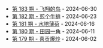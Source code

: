 * [第 183 期 - 飞翔的鸟](https://weekly.tw93.fun/posts/183-飞翔的鸟) - 2024-06-30
* [第 182 期 - 煎个牛排](https://weekly.tw93.fun/posts/182-煎个牛排) - 2024-06-23
* [第 181 期 - 水培薄荷](https://weekly.tw93.fun/posts/181-水培薄荷) - 2024-06-16
* [第 180 期 - 田园一角](https://weekly.tw93.fun/posts/180-田园一角) - 2024-06-11
* [第 179 期 - 喜贡爆炒](https://weekly.tw93.fun/posts/179-喜贡爆炒) - 2024-06-02
